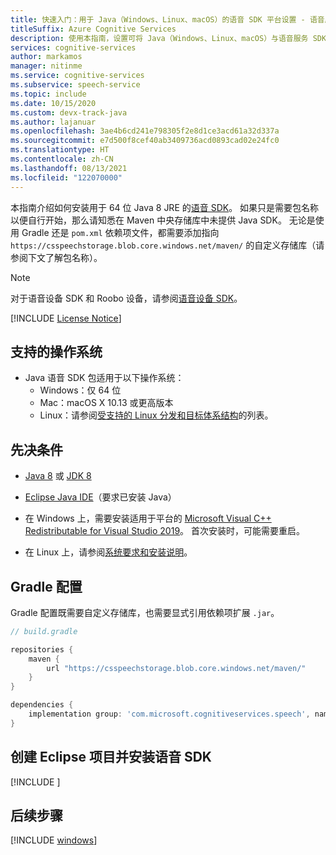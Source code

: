 ```yaml
---
title: 快速入门：用于 Java（Windows、Linux、macOS）的语音 SDK 平台设置 - 语音服务
titleSuffix: Azure Cognitive Services
description: 使用本指南，设置可将 Java（Windows、Linux、macOS）与语音服务 SDK 配合使用的平台。
services: cognitive-services
author: markamos
manager: nitinme
ms.service: cognitive-services
ms.subservice: speech-service
ms.topic: include
ms.date: 10/15/2020
ms.custom: devx-track-java
ms.author: lajanuar
ms.openlocfilehash: 3ae4b6cd241e798305f2e8d1ce3acd61a32d337a
ms.sourcegitcommit: e7d500f8cef40ab3409736acd0893cad02e24fc0
ms.translationtype: HT
ms.contentlocale: zh-CN
ms.lasthandoff: 08/13/2021
ms.locfileid: "122070000"
---
```

本指南介绍如何安装用于 64 位 Java 8 JRE 的[语音 SDK](~/articles/cognitive-services/speech-service/speech-sdk.md)。 如果只是需要包名称以便自行开始，那么请知悉在 Maven 中央存储库中未提供 Java SDK。 无论是使用 Gradle 还是 `pom.xml` 依赖项文件，都需要添加指向 `https://csspeechstorage.blob.core.windows.net/maven/` 的自定义存储库（请参阅下文了解包名称）。

> [!NOTE]
> 对于语音设备 SDK 和 Roobo 设备，请参阅[语音设备 SDK](~/articles/cognitive-services/speech-service/speech-devices-sdk.md)。

[!INCLUDE [License Notice](~/includes/cognitive-services-speech-service-license-notice.md)]

## <a name="supported-operating-systems"></a>支持的操作系统

- Java 语音 SDK 包适用于以下操作系统：
  - Windows：仅 64 位
  - Mac：macOS X 10.13 或更高版本
  - Linux：请参阅[受支持的 Linux 分发和目标体系结构](~/articles/cognitive-services/speech-service/speech-sdk.md)的列表。

## <a name="prerequisites"></a>先决条件

- [Java 8](https://www.oracle.com/technetwork/java/javase/downloads/jre8-downloads-2133155.html) 或 [JDK 8](https://www.oracle.com/technetwork/java/javase/downloads/index.html)

- [Eclipse Java IDE](https://www.eclipse.org/downloads/)（要求已安装 Java）

- 在 Windows 上，需要安装适用于平台的 [Microsoft Visual C++ Redistributable for Visual Studio 2019](https://support.microsoft.com/topic/the-latest-supported-visual-c-downloads-2647da03-1eea-4433-9aff-95f26a218cc0)。 首次安装时，可能需要重启。

- 在 Linux 上，请参阅[系统要求和安装说明](~/articles/cognitive-services/speech-service/speech-sdk.md#get-the-speech-sdk)。

## <a name="gradle-config"></a>Gradle 配置

Gradle 配置既需要自定义存储库，也需要显式引用依赖项扩展 `.jar`。

```groovy
// build.gradle

repositories {
    maven {
        url "https://csspeechstorage.blob.core.windows.net/maven/"
    }
}

dependencies {
    implementation group: 'com.microsoft.cognitiveservices.speech', name: 'client-sdk', version: "1.18.0", ext: "jar"
}
```

## <a name="create-an-eclipse-project-and-install-the-speech-sdk"></a>创建 Eclipse 项目并安装语音 SDK

[!INCLUDE [](~/includes/cognitive-services-speech-service-quickstart-java-create-proj.md)]

## <a name="next-steps"></a>后续步骤

[!INCLUDE [windows](../quickstart-list.md)]
